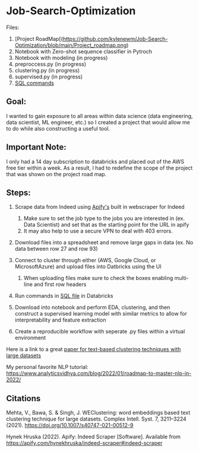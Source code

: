 # Job-Search-Optimization
Files:

1. [Project RoadMap[(https://github.com/kylenewm/Job-Search-Optimization/blob/main/Project_roadmap.png)  
2. Notebook with Zero-shot sequence classifier in Pytroch
3. Notebook with modeling (in progress)
4. preproccess.py (in progress)
5. clustering.py (in progress)
6. supervised.py (in progress)
8. [SQL commands](https://github.com/kylenewm/Job-Search-Optimization/blob/main/Joining_Tables.sql)

## Goal:

I wanted to gain exposure to all areas within data science (data engineering, data scientist, ML engineer, etc.) so I created a project that would allow me to do while also constructing a useful tool. 
## Important Note:

I only had a 14 day subscription to databricks and placed out of the AWS free tier within a week. As a result, I had to redefine the scope of the project that was shown on the project road map. 
## Steps:
1. Scrape data from Indeed using [Apify's](https://apify.com/hynekhruska/indeed-scraper) built in webscraper for Indeed
    1. Make sure to set the job type to the jobs you are interested in (ex. Data Scientist) and set that as the starting point for the URL in apify
    2. It may also help to use a secure VPN to deal with 403 errors. 
  
2. Download files into a spreadsheet and remove large gaps in data (ex. No data between row 27 and row 93)

3. Connect to cluster through either (AWS, Google Cloud, or MicrosoftAzure) and upload files into Datbricks using the UI 
    1. When uploading files make sure to check the boxes enabling multi-line and first row headers

4. Run commands in [SQL file](https://github.com/kylenewm/Job-Search-Optimization/blob/main/Joining_Tables.sql) in Databricks
5. Download into notebook and perform EDA, clustering, and then construct a supervised learning model with similar metrics to allow for interpretability and feature extraction
6. Create a reproducible workflow with seperate .py files within a virtual environment 

Here is a link to a great [paper for text-based clustering techniques with large datasets](https://link.springer.com/article/10.1007/s40747-021-00512-9)

My personal favorite NLP tutorial: https://www.analyticsvidhya.com/blog/2022/01/roadmap-to-master-nlp-in-2022/

## Citations
Mehta, V., Bawa, S. & Singh, J. WEClustering: word embeddings based text clustering technique for large datasets. Complex Intell. Syst. 7, 3211–3224 (2021). https://doi.org/10.1007/s40747-021-00512-9

Hynek Hruska (2022). Apify: Indeed Scraper [Software]. Available from https://apify.com/hynekhruska/indeed-scraper#indeed-scraper
